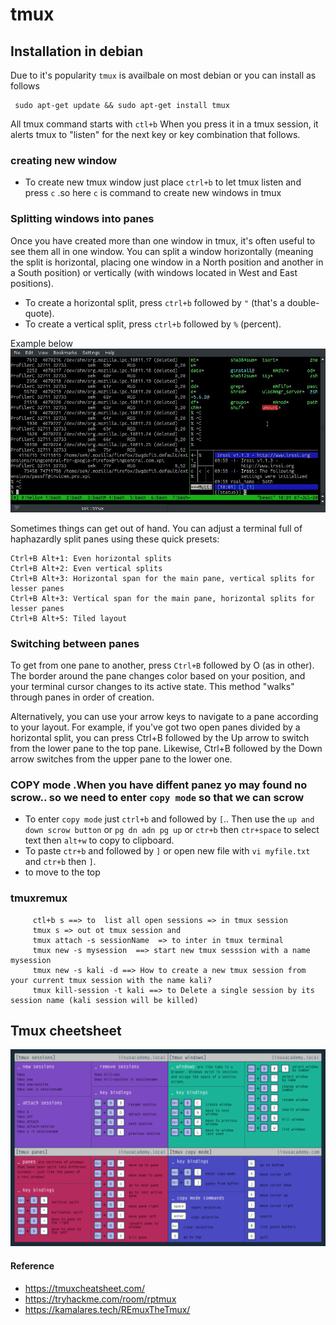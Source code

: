 # tmux
## Installation in debian
   Due to it's popularity `tmux` is availbale on most debian or you can install as follows
    
     sudo apt-get update && sudo apt-get install tmux
    
All tmux command starts with `ctl+b` When you press it in a tmux session, it alerts tmux to "listen" for the next key or key combination that follows.
### creating new window
* To create new tmux window just place `ctrl+b` to let tmux listen and press `c` .so here `c` is command to create new windows in tmux
   
### Splitting windows into panes

Once you have created more than one window in tmux, it's often useful to see them all in one window. You can split a window horizontally (meaning the split is horizontal, placing one window in a North position and another in a South position) or vertically (with windows located in West and East positions).

   *  To create a horizontal split, press `ctrl+b` followed by `"` (that's a double-quote).
   *  To create a vertical split, press `ctrl+b` followed by `%` (percent).

 Example below <br>
   ![](images/tmux_golden-ratio.jpg)
   
   Sometimes things can get out of hand. You can adjust a terminal full of haphazardly split panes using these quick presets:

    Ctrl+B Alt+1: Even horizontal splits
    Ctrl+B Alt+2: Even vertical splits
    Ctrl+B Alt+3: Horizontal span for the main pane, vertical splits for lesser panes
    Ctrl+B Alt+3: Vertical span for the main pane, horizontal splits for lesser panes
    Ctrl+B Alt+5: Tiled layout
    
### Switching between panes
  To get from one pane to another, press `Ctrl+B` followed by O (as in other). The border around the pane changes color based on your position, and your terminal cursor changes to its active state. This method "walks" through panes in order of creation.

Alternatively, you can use your arrow keys to navigate to a pane according to your layout. For example, if you've got two open panes divided by a horizontal split, you can press Ctrl+B followed by the Up arrow to switch from the lower pane to the top pane. Likewise, Ctrl+B followed by the Down arrow switches from the upper pane to the lower one.

### COPY mode .When you have diffent panez yo may found no scrow.. so we need to enter `copy mode` so that we can scrow

* To enter `copy mode` just `ctrl+b` and followed by `[`.. Then use the `up and down scrow button` or `pg dn adn pg up` or `ctr+b` then `ctr+space` to select text then `alt+w` to copy to clipboard.
* To paste `ctr+b` and followed by `]` or open new file  with `vi myfile.txt` and `ctr+b` then `]`.
* to move to the top 

### tmuxremux

  
         ctl+b s ==> to  list all open sessions => in tmux session
         tmux s => out ot tmux session and 
         tmux attach -s sessionName  => to inter in tmux terminal
         tmux new -s mysession  ==> start new tmux sesssion with a name mysession
         tmux new -s kali -d ==> How to create a new tmux session from your current tmux session with the name kali?
         tmux kill-session -t kali ==> to Delete a single session by its session name (kali session will be killed)
   
## Tmux cheetsheet
  ![](images/tmux_cheetsheet.png)
#### Reference
   * https://tmuxcheatsheet.com/
   * https://tryhackme.com/room/rptmux
   * https://kamalares.tech/REmuxTheTmux/
